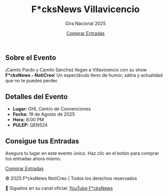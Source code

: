 <!DOCTYPE html>
<html lang="es">
<head>
  <meta name="viewport" content="width=device-width, initial-scale=1.0">
  <title>Entrega Grid - F*cksNews</title>
  <link rel="stylesheet" href="estilos.css" />
</head>
<body>
  <header class="hero">
    <div class="hero-grid">
      <div class="cell dark"></div>
      <div class="cell light"></div>
      <div class="cell dark"></div>
      <div class="cell light"></div>
    </div>
    <div class="overlay"></div>
    <div class="hero-content">
      <h1>F*cksNews Villavicencio</h1>
      <p class="subtitle">Gira Nacional 2025</p>
      <a href="#" class="btn">Comprar Entradas</a>
    </div>
  </header>

  <section class="descripcion">
    <h2>Sobre el Evento</h2>
    <p>
      ¡Camilo Pardo y Camilo Sánchez llegan a Villavicencio con su show
      <strong>F*cksNews - NotiCreo</strong>!  
      Un espectáculo lleno de humor, sátira y actualidad que no te puedes perder.
    </p>
  </section>

  <section class="detalles">
    <h2>Detalles del Evento</h2>
    <ul>
      <li><strong>Lugar:</strong> GHL Centro de Convenciones</li>
      <li><strong>Fecha:</strong> 19 de Agosto de 2025</li>
      <li><strong>Hora:</strong> 8:00 PM</li>
      <li><strong>PULEP:</strong> QEN524</li>
    </ul>
  </section>

  <section class="entradas">
    <h2>Consigue tus Entradas</h2>
    <p>
      Asegura tu lugar en este evento único. Haz clic en el botón para comprar tus entradas ahora mismo.
    </p>
    <a href="#" class="btn">Comprar Entradas</a>
  </section>

  <footer>
    <p>© 2025 F*cksNews NotiCreo | Todos los derechos reservados</p>
    <p>🔴 Síguelos en su canal oficial: <a href="#">YouTube F*cksNews</a></p>
  </footer>
</body>
</html>
